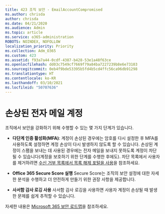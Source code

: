 ```yaml
---
title: 423 조직 보안 - EmailAccountCompromised
ms.author: chrisda
author: chrisda
ms.date: 04/21/2020
ms.audience: Admin
ms.topic: article
ms.service: o365-administration
ROBOTS: NOINDEX, NOFOLLOW
localization_priority: Priority
ms.collection: Adm_O365
ms.custom: 423
ms.assetid: f93a7a44-0cdf-4387-b428-53e1a48f63ce
ms.openlocfilehash: dd03c7549cf7669f79a84ba7227239b8e6e73103
ms.sourcegitcommit: 0eb4f9bde53395b5fd4b5cd4ffc56ca96db91298
ms.translationtype: HT
ms.contentlocale: ko-KR
ms.lasthandoff: 03/10/2021
ms.locfileid: "50707636"
---
```

# <a name="compromised-email-accounts"></a>손상된 전자 메일 계정

조직에서 보안을 강화하기 위해 수행할 수 있는 몇 가지 단계가 있습니다.

- **다단계 인증 활성화(MFA)**: 계정이 손상된 경우에는 암호를 다시 설정한 후 MFA를 사용하도록 설정하면 계정 손상이 다시 발생하지 않도록 할 수 있습니다. 손상된 계정이 스팸을 보내는 데 사용된 경우에는 전자 메일을 보내지 못하도록 계정이 차단될 수 있습니다(계정을 보호하기 위한 단계를 수행한 후에도). 차단 목록에서 사용자를 제거하려면 [수신 거부 목록에서 목록 해제 포털을 사용](https://docs.microsoft.com/microsoft-365/security/office-365-security/use-the-delist-portal-to-remove-yourself-from-the-office-365-blocked-senders-lis)을 참조하세요.

- **Office 365 Secure Score 실행** Secure Score는 조직의 보안 설정에 대한 자세한 분석을 수행하고 더 안전하게 만들기 위한 권장 사항을 제공합니다.

- **사서함 감사 로깅 사용** 사서함 감사 로깅을 사용하면 사용자 계정이 손상될 때 발생한 문제를 쉽게 추적할 수 있습니다.

자세한 내용은 [Microsoft 365 보안 로드맵](https://docs.microsoft.com/microsoft-365/security/office-365-security/security-roadmap)을 참조하세요.
